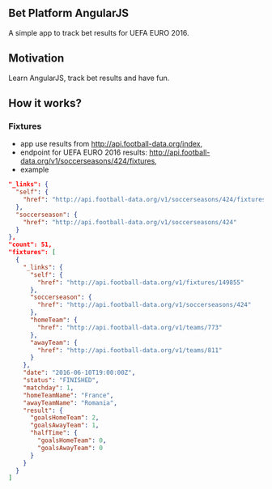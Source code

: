 ## Bet Platform AngularJS

A simple app to track bet results for UEFA EURO 2016. 

## Motivation

Learn AngularJS, track bet results and have fun. 

## How it works?

### Fixtures
* app use results from http://api.football-data.org/index,
* endpoint for UEFA EURO 2016 results: http://api.football-data.org/v1/soccerseasons/424/fixtures,
* example
```json
"_links": {
  "self": {
    "href": "http://api.football-data.org/v1/soccerseasons/424/fixtures"
  },
  "soccerseason": {
    "href": "http://api.football-data.org/v1/soccerseasons/424"
  }
},
"count": 51,
"fixtures": [
  {
    "_links": {
      "self": {
        "href": "http://api.football-data.org/v1/fixtures/149855"
      },
      "soccerseason": {
        "href": "http://api.football-data.org/v1/soccerseasons/424"
      },
      "homeTeam": {
        "href": "http://api.football-data.org/v1/teams/773"
      },
      "awayTeam": {
        "href": "http://api.football-data.org/v1/teams/811"
      }
    },
    "date": "2016-06-10T19:00:00Z",
    "status": "FINISHED",
    "matchday": 1,
    "homeTeamName": "France",
    "awayTeamName": "Romania",
    "result": {
      "goalsHomeTeam": 2,
      "goalsAwayTeam": 1,
      "halfTime": {
        "goalsHomeTeam": 0,
        "goalsAwayTeam": 0
      } 
    }   
  } 
]
```
